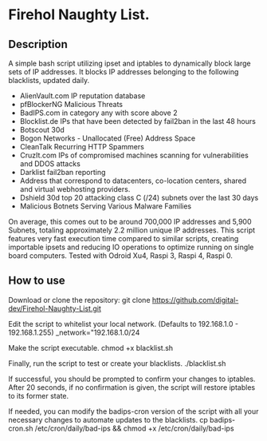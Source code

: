 # Firehol Naughty List.

## Description

A simple bash script utilizing ipset and iptables to dynamically block large sets of IP addresses.
It blocks IP addresses belonging to the following blacklists, updated daily.

- AlienVault.com IP reputation database
- pfBlockerNG Malicious Threats
- BadIPS.com in category any with score above 2 
- Blocklist.de IPs that have been detected by fail2ban in the last 48 hours
- Botscout 30d
- Bogon Networks - Unallocated (Free) Address Space
- CleanTalk Recurring HTTP Spammers
- CruzIt.com IPs of compromised machines scanning for vulnerabilities and DDOS attacks
- Darklist fail2ban reporting
- Address that correspond to datacenters, co-location centers, shared and virtual webhosting providers. 
- Dshield 30d top 20 attacking class C (/24) subnets over the last 30 days
- Malicious Botnets Serving Various Malware Families

On average, this comes out to be around 700,000 IP addresses and 5,900 Subnets, totaling approximately 2.2 million unique IP addresses.
This script features very fast execution time compared to similar scripts, creating importable ipsets and reducing IO operations to optimize running on single board computers.
Tested with Odroid Xu4, Raspi 3, Raspi 4, Raspi 0.

## How to use

Download or clone the repository:
git clone https://github.com/digital-dev/Firehol-Naughty-List.git

Edit the script to whitelist your local network. (Defaults to 192.168.1.0 - 192.168.1.255)
_network="192.168.1.0/24

Make the script executable.
chmod +x blacklist.sh

Finally, run the script to test or create your blacklists.
./blacklist.sh

If successful, you should be prompted to confirm your changes to iptables.
After 20 seconds, if no confirmation is given, the script will restore iptables to its former state.

If needed, you can modify the badips-cron version of the script with all your necessary changes to automate updates to the blacklists.
cp badips-cron.sh /etc/cron/daily/bad-ips && chmod +x /etc/cron/daily/bad-ips